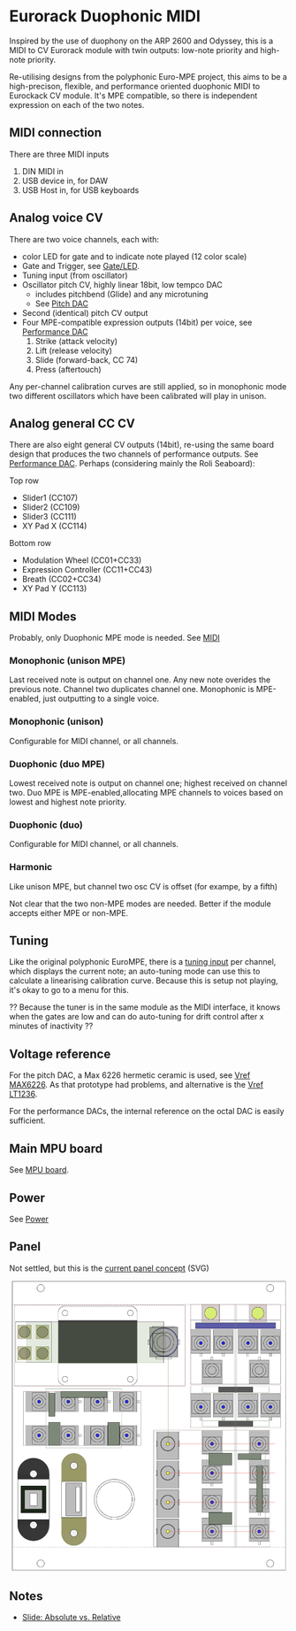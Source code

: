 # Eurorack Duophonic MIDI

Inspired by the use of duophony on the ARP 2600 and Odyssey,
this is a MIDI to CV Eurorack module
with twin outputs:
low-note priority and high-note priority.

Re-utilising designs from the polyphonic Euro-MPE project,
this aims to be a high-precison, flexible, and performance oriented
duophonic MIDI to Eurockack CV module.
It's MPE compatible, so there is independent expression on each of the two notes.

## MIDI connection

There are three MIDI inputs

1. DIN MIDI in
2. USB device in, for DAW
3. USB Host in, for USB keyboards

## Analog voice CV

There are two voice channels, each with:

- color LED for gate and to indicate note played (12 color scale)
- Gate and Trigger, see [Gate/LED](./Gate-LED.md).
- Tuning input (from oscillator)
- Oscillator pitch CV, highly linear 18bit, low tempco DAC
  - includes pitchbend (Glide) and any microtuning
  - See [Pitch DAC](./pitch-dac.md)
- Second (identical) pitch CV output
- Four MPE-compatible expression outputs (14bit) per voice, see [Performance DAC](./performance-dac.md)
    1. Strike (attack velocity)
    2. Lift (release velocity)
    3. Slide (forward-back, CC 74)
    4. Press (aftertouch)

Any per-channel calibration curves are still applied, so in monophonic mode two different oscillators which have been calibrated will play in unison.

## Analog general CC CV

There are also eight general CV outputs (14bit), re-using the same board design that produces the two channels of performance outputs. See [Performance DAC](performance-dac.md). Perhaps (considering mainly the Roli Seaboard):

Top row

- Slider1 (CC107)
- Slider2 (CC109)
- Slider3 (CC111)
- XY Pad X (CC114)

Bottom row

- Modulation Wheel (CC01+CC33)
- Expression Controller (CC11+CC43)
- Breath (CC02+CC34)
- XY Pad Y (CC113)

## MIDI Modes

Probably, only Duophonic MPE mode is needed. See [MIDI](./MIDI.md)

### Monophonic (unison MPE)

Last received note is output on channel one. Any new note overides the previous note.  Channel two duplicates channel one.
Monophonic is MPE-enabled, just outputting to a single voice.

### Monophonic (unison)

Configurable for MIDI channel, or all channels.

### Duophonic (duo MPE)

Lowest received note is output on channel one; highest received on channel two. Duo MPE is MPE-enabled,allocating MPE channels to voices based on lowest and highest note priority.

### Duophonic (duo)

Configurable for MIDI channel, or all channels.

### Harmonic

Like unison MPE, but channel two osc CV is offset (for exampe, by a fifth)

Not clear that the two non-MPE modes are needed. Better if the module accepts either MPE or non-MPE.

## Tuning

Like the original polyphonic EuroMPE, there is a [tuning input](./calibration.md) per channel, which displays the current note; an auto-tuning mode can use this to calculate a linearising calibration curve. Because this is setup not playing, it's okay to go to a menu for this.

?? Because the tuner is in the same module as the MIDI interface, it knows when the gates are low and can do auto-tuning for drift control after x minutes of inactivity ??

## Voltage reference

For the pitch DAC, a Max 6226 hermetic ceramic is used, see [Vref MAX6226](./voltage-ref-MAX6226.md). As that prototype had problems, and alternative is the [Vref LT1236](./voltage-ref-LT1236.md).

For the performance DACs, the internal reference on the octal DAC is easily sufficient.

## Main MPU board

See [MPU board](./MPU-board.md).

## Power

See [Power](./Power.md)

## Panel

Not settled, but this is the [current panel concept](./mock-channel-v2-bigscreen-wider.svg) (SVG)

![panel](./img/panel.png)

## Notes

- [Slide: Absolute vs. Relative](https://support.roli.com/support/solutions/articles/36000025050-slide-absolute-vs-relative)
